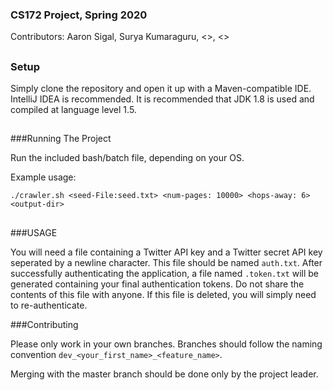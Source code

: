 ### CS172 Project, Spring 2020

Contributors: Aaron Sigal, Surya Kumaraguru, <>, <>

##

### Setup

Simply clone the repository and open it up with a Maven-compatible IDE. IntelliJ IDEA is recommended. It is recommended 
that JDK 1.8 is used and compiled at language level 1.5.

##

###Running The Project

Run the included bash/batch file, depending on your OS.

Example usage:

`./crawler.sh <seed-File:seed.txt> <num-pages: 10000> <hops-away: 6> <output-dir>`

##

###USAGE

You will need a file containing a Twitter API key and a Twitter secret API key seperated by a newline character. This 
file should be named `auth.txt`. After successfully authenticating the application, a file named `.token.txt` will
be generated containing your final authentication tokens. Do not share the contents of this file with anyone. If this file
is deleted, you will simply need to re-authenticate.

###Contributing

Please only work in your own branches. Branches should follow the naming convention `dev_<your_first_name>_<feature_name>`.

Merging with the master branch should be done only by the project leader.